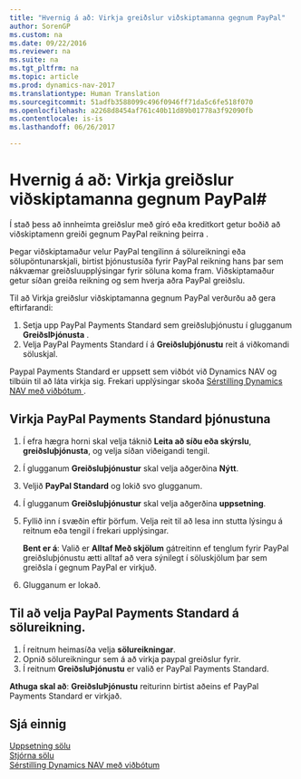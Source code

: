 ```yaml
---
title: "Hvernig á að: Virkja greiðslur viðskiptamanna gegnum PayPal"
author: SorenGP
ms.custom: na
ms.date: 09/22/2016
ms.reviewer: na
ms.suite: na
ms.tgt_pltfrm: na
ms.topic: article
ms.prod: dynamics-nav-2017
ms.translationtype: Human Translation
ms.sourcegitcommit: 51adfb3588099c496f0946ff71da5c6fe518f070
ms.openlocfilehash: a2268d8454af761c40b11d89b01778a3f92090fb
ms.contentlocale: is-is
ms.lasthandoff: 06/26/2017

---
```


# <a name="how-to-enable-customer-payments-through-paypal"></a>Hvernig á að: Virkja greiðslur viðskiptamanna gegnum PayPal#
Í stað þess að innheimta greiðslur með gíró eða kreditkort getur boðið að viðskiptamenn greiði gegnum PayPal reikning þeirra .

Þegar viðskiptamaður velur PayPal tengilinn á sölureikningi eða sölupöntunarskjali, birtist þjónustusíða fyrir PayPal reikning hans þar sem nákvæmar greiðsluupplýsingar fyrir söluna koma fram. Viðskiptamaður getur síðan greiða reikning og sem hverja aðra PayPal greiðslu.

Til að Virkja greiðslur viðskiptamanna gegnum PayPal verðurðu að gera eftirfarandi:

1. Setja upp PayPal Payments Standard sem greiðsluþjónustu í glugganum **GreiðslÞjónusta** .
2. Velja PayPal Payments Standard í á **Greiðsluþjónustu** reit á viðkomandi söluskjal.

Paypal Payments Standard er uppsett sem viðbót við Dynamics NAV og tilbúin til að láta virkja sig. Frekari upplýsingar skoða [Sérstilling Dynamics NAV með viðbótum ](ui-extensions.md).

## <a name="to-enable-the-paypal-payments-standard-service"></a>Virkja PayPal Payments Standard þjónustuna
1. Í efra hægra horni skal velja táknið **Leita að síðu eða skýrslu**, **greiðsluþjónusta**, og velja síðan viðeigandi tengil.  
2. Í glugganum **Greiðsluþjónustur** skal velja aðgerðina **Nýtt**.
3. Veljið **PayPal Standard** og lokið svo glugganum.
4. Í glugganum **Greiðsluþjónustur** skal velja aðgerðina **uppsetning**.
5. Fyllið inn í svæðin eftir þörfum. Velja reit til að lesa inn stutta lýsingu á reitnum eða tengil í frekari upplýsingar.

    **Bent er á**: Valið er **Alltaf Með skjölum** gátreitinn ef tenglum fyrir PayPal greiðsluþjónustu ætti alltaf að vera sýnilegt í söluskjölum þar sem greiðsla í gegnum PayPal er virkjuð.

6. Glugganum er lokað.

## <a name="to-select-paypal-payments-standard-on-a-sales-invoice"></a>Til að velja PayPal Payments Standard á sölureikning.
1. Í reitnum heimasíða velja **sölureikningar**.
2. Opnið sölureikningur sem á að virkja paypal greiðslur fyrir.
3. Í reitnum **GreiðsluÞjónustu** er valið er PayPal Payments Standard.

**Athuga skal að**: **GreiðsluÞjónustu** reiturinn birtist aðeins ef PayPal Payments Standard er virkjað.   

## <a name="see-also"></a>Sjá einnig  
[Uppsetning sölu](sales-setup-sales.md)  
[Stjórna sölu](sales-manage-sales.md)  
[Sérstilling Dynamics NAV með viðbótum](ui-extensions.md)

